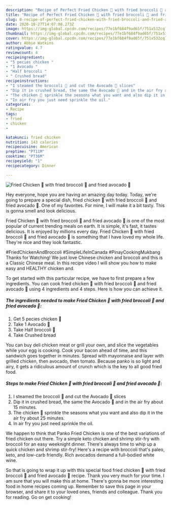 ```yaml
---
description: "Recipe of Perfect Fried Chicken 🍗 with fried broccoli 🥦 and fried avocado 🥑"
title: "Recipe of Perfect Fried Chicken 🍗 with fried broccoli 🥦 and fried avocado 🥑"
slug: 8-recipe-of-perfect-fried-chicken-with-fried-broccoli-and-fried-avocado
date: 2020-10-27T14:07:08.273Z
image: https://img-global.cpcdn.com/recipes/77e1bf684f9ad65f/751x532cq70/fried-chicken-🍗-with-fried-broccoli-🥦-and-fried-avocado-🥑-recipe-main-photo.jpg
thumbnail: https://img-global.cpcdn.com/recipes/77e1bf684f9ad65f/751x532cq70/fried-chicken-🍗-with-fried-broccoli-🥦-and-fried-avocado-🥑-recipe-main-photo.jpg
cover: https://img-global.cpcdn.com/recipes/77e1bf684f9ad65f/751x532cq70/fried-chicken-🍗-with-fried-broccoli-🥦-and-fried-avocado-🥑-recipe-main-photo.jpg
author: Abbie Watkins
ratingvalue: 4.7
reviewcount: 4
recipeingredient:
- "5 pecies chicken "
- "1 Avocado "
- "Half broccoli "
- " Crushed bread"
recipeinstructions:
- "I steamed the broccoli 🥦 and cut the Avocado 🥑 slices"
- "Dip it in crushed bread, the same the Avocado 🥑 and in the air fry about 15 minutes."
- "The chicken 🐔 sprinkle the seasons what you want and also dip it in the air fry about 25 minutes."
- "In air fry you just need sprinkle the oil."
categories:
- Recipe
tags:
- fried
- chicken
- 

katakunci: fried chicken  
nutrition: 143 calories
recipecuisine: American
preptime: "PT11M"
cooktime: "PT36M"
recipeyield: "1"
recipecategory: Dinner

---
```



![Fried Chicken 🍗 with fried broccoli 🥦 and fried avocado 🥑](https://img-global.cpcdn.com/recipes/77e1bf684f9ad65f/751x532cq70/fried-chicken-🍗-with-fried-broccoli-🥦-and-fried-avocado-🥑-recipe-main-photo.jpg)

Hey everyone, hope you are having an amazing day today. Today, we're going to prepare a special dish, fried chicken 🍗 with fried broccoli 🥦 and fried avocado 🥑. One of my favorites. For mine, I will make it a bit tasty. This is gonna smell and look delicious.

Fried Chicken 🍗 with fried broccoli 🥦 and fried avocado 🥑 is one of the most popular of current trending meals on earth. It is simple, it's fast, it tastes delicious. It is enjoyed by millions every day. Fried Chicken 🍗 with fried broccoli 🥦 and fried avocado 🥑 is something that I have loved my whole life. They're nice and they look fantastic.

#FriedChickenAndBroccoli #SimpleLifeInCanada #PinayCookingMukbang Thanks for Watching! We just love Chinese chicken and broccoli and this is a Classic Chinese meal. In this recipe video I will show you how to make easy and HEALTHY chicken and.


To get started with this particular recipe, we have to first prepare a few ingredients. You can cook fried chicken 🍗 with fried broccoli 🥦 and fried avocado 🥑 using 4 ingredients and 4 steps. Here is how you can achieve it.

<!--inarticleads1-->

##### The ingredients needed to make Fried Chicken 🍗 with fried broccoli 🥦 and fried avocado 🥑:

1. Get 5 pecies chicken 🐔
1. Take 1 Avocado 🥑
1. Take Half broccoli 🥦
1. Take  Crushed bread


You can buy deli chicken meat or grill your own, and slice the vegetables while your egg is cooking. Cook your bacon ahead of time, and this sandwich goes together in minutes. Spread with mayonnaise and layer with grilled chicken, then avocado, then tomato. Because panko is so light and airy, it gets a ridiculous amount of crunch which is the key to all good fried food. 

<!--inarticleads2-->

##### Steps to make Fried Chicken 🍗 with fried broccoli 🥦 and fried avocado 🥑:

1. I steamed the broccoli 🥦 and cut the Avocado 🥑 slices
1. Dip it in crushed bread, the same the Avocado 🥑 and in the air fry about 15 minutes.
1. The chicken 🐔 sprinkle the seasons what you want and also dip it in the air fry about 25 minutes.
1. In air fry you just need sprinkle the oil.


We happen to think that Panko Fried Chicken is one of the best variations of fried chicken out there. Try a simple keto chicken and shrimp stir-fry with broccoli for an easy weeknight dinner. There&#39;s always time to whip up a quick chicken and shrimp stir-fry! Here&#39;s a recipe with broccoli that&#39;s paleo, keto, and low-carb friendly. Rich avocados demand a full-bodied white wine. 

So that is going to wrap it up with this special food fried chicken 🍗 with fried broccoli 🥦 and fried avocado 🥑 recipe. Thank you very much for your time. I am sure that you will make this at home. There's gonna be more interesting food in home recipes coming up. Remember to save this page in your browser, and share it to your loved ones, friends and colleague. Thank you for reading. Go on get cooking!
